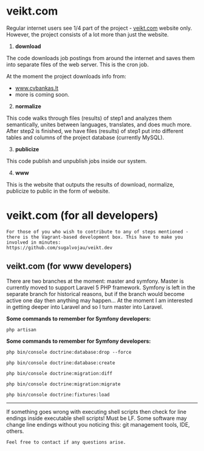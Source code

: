 # veikt.com

Regular internet users see 1/4 part of the project - [veikt.com](www.veikt.com) website only.  
However, the project consists of a lot more than just the website.
 
 1. **download** 

 The code downloads job postings from around the internet and saves them into separate files of the web server. This is the cron job.
 
 At the moment the project downloads info from: 
  - www.cvbankas.lt
  - more is coming soon.

 2. **normalize** 
  
  This code walks through files (results) of step1 and analyzes them semantically, unites between languages, translates, and does much more. After step2 is finished, we have files (results) of step1 put into different tables and columns of the project database (currently MySQL).
  
 3. **publicize** 
  
  This code publish and unpublish jobs inside our system.
 
 4. **www** 
  
  This is the website that outputs the results of download, normalize, publicize to public in the form of website.



# veikt.com (for all developers)

```
For those of you who wish to contribute to any of steps mentioned - there is the Vagrant-based development box. This have to make you involved in minutes:
https://github.com/sugalvojau/veikt.dev
```


## veikt.com (for www developers)

There are two branches at the moment: master and symfony. Master is currently moved to support Laravel 5 PHP framework. Symfony is left in the separate branch for historical reasons, but if the branch would become active one day then anything may happen... At the moment I am interested in getting deeper into Laravel and so I turn master into Laravel.
 
**Some commands to remember for Symfony developers:**

 `php artisan`
 
**Some commands to remember for Symfony developers:**

`php bin/console doctrine:database:drop --force`

`php bin/console doctrine:database:create`

`php bin/console doctrine:migration:diff`

`php bin/console doctrine:migration:migrate`

`php bin/console doctrine:fixtures:load`

****

If something goes wrong with executing shell scripts then check for line endings inside executable shell scripts! Must be LF. Some software may change line endings without you noticing this: git management tools, IDE, others.


```
Feel free to contact if any questions arise.
``` 

